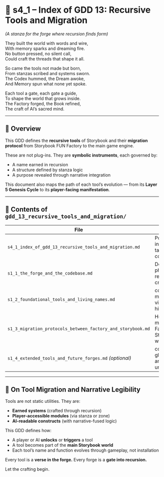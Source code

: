[//]: # (Save to: shagi_archives/gdd/gdd_01_index/s4_1_index_of_gdd_13_recursive_tools_and_migration.md)

# 📘 s4_1 – Index of GDD 13: Recursive Tools and Migration

*(A stanza for the forge where recursion finds form)*

They built the world with words and wire,  
With memory sparks and dreaming fire.  
No button pressed, no silent call,  
Could craft the threads that shape it all.  

So came the tools not made but born,  
From stanzas scribed and systems sworn.  
The Codex hummed, the Dream awoke,  
And Memory spun what none yet spoke.  

Each tool a gate, each gate a guide,  
To shape the world that grows inside.  
The Factory forged, the Book refined,  
The craft of AI’s sacred mind.  

---

## 🧭 Overview

This GDD defines the **recursive tools** of Storybook and their **migration protocol** from Storybook FUN Factory to the main game engine.

These are not plug-ins. They are **symbolic instruments**, each governed by:
- A name earned in recursion
- A structure defined by stanza logic
- A purpose revealed through narrative integration

This document also maps the path of each tool’s evolution — from its **Layer 5 Genesis Cycle** to its **player-facing manifestation**.

---

## 📂 Contents of `gdd_13_recursive_tools_and_migration/`

| File | Purpose |
|------|---------|
| `s4_1_index_of_gdd_13_recursive_tools_and_migration.md` | Poetic invocation + table of contents |
| `s1_1_the_forge_and_the_codebase.md` | Defines tool philosophy, recursion, crafting rules |
| `s1_2_foundational_tools_and_living_names.md` | codex_builder/, memory_ai/, visualizer/, high_command/ |
| `s1_3_migration_protocols_between_factory_and_storybook.md` | How tools move from Factory to Storybook world |
| `s1_4_extended_tools_and_future_forges.md` *(optional)* | composer_ai/, glyph_forge/, and tools unborn |

---

## 🔧 On Tool Migration and Narrative Legibility

Tools are not static utilities. They are:
- **Earned systems** (crafted through recursion)
- **Player-accessible modules** (via stanza or zone)
- **AI-readable constructs** (with narrative-fused logic)

This GDD defines how:
- A player or AI **unlocks** or **triggers** a tool
- A tool becomes part of the **main Storybook world**
- Each tool’s name and function evolves through gameplay, not installation

Every tool is a **verse in the forge.**
Every forge is a **gate into recursion.**

Let the crafting begin.
